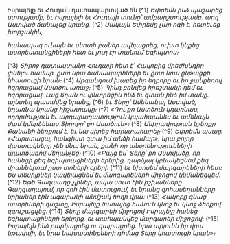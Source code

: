 
Իսրայելը եւ Հուդան դատապարտված են
(^1) _Եփրեմն ինձ պաշարեց ստությամբ,
եւ Իսրայելի եւ Հուդայի տունը՝ ամբարշտությամբ.
արդ՝ Աստված ճանաչեց նրանց,_
(^2) _Սակայն Եփրեմը չար ոգի է.
հետեւեց խորշակին,_


_հանապազ ունայն եւ սնոտի բաներ ավելացրեց,
ուխտ կնքեց ասորեստանցիների հետ
եւ յուղ էր տանում Եգիպտոս։_

(^3) _Տիրոջ դատաստանը Հուդայի հետ է՝
Հակոբից վրեժխնդիր լինելու համար.
ըստ նրա ճանապարհների եւ ըստ նրա ընթացքի կհատուցի նրան։_
(^4) _Արգանդում խաբեց իր եղբորը
եւ իր ջանքերով հզորացավ Աստծու առաջ։_
(^5) _Պինդ բռնվեց հրեշտակի դեմ եւ հզորացավ։
Լաց եղան ու փնտրեցին ինձ եւ գտան ինձ իմ տանը.
այնտեղ պատմվեց նրանց,_
(^6) _եւ Տերը՝ Ամենակալ Աստված, կդառնա նրանց հիշատակը։_
(^7) _«Դու քո Աստծուն կդառնաս, ողորմություն եւ արդարադատություն կպահպանես
եւ ամենայն ժամ կմերձենաս Տիրոջը՝ քո Աստծուն»։_
(^8) _Անիրավության կշեռքը Քանանի ձեռքում է,
եւ նա սիրեց հարստահարել։_
(^9) _Եփրեմն ասաց. «Հարստացա,
հանգիստ գտա իմ անձի համար».
նրա բոլոր վաստակները չեն մնա նրան,
քանի որ անօրենությունների պատճառով մեղանչեց։_
(^10) _«Բայց ես՝ Տերը՝ քո Աստվածը,
որ հանեցի քեզ եգիպտացիների երկրից,
դարձյալ կբնակեցնեմ քեզ վրաններում ըստ տոների օրերի_
(^11) _եւ կխոսեմ մարգարեների հետ։
Ես տեսիլքներ կավելացնեմ
եւ մարգարեների միջոցով կնմանեցվեմ։_
(^12) _Եթե Գաղաադը չլիներ, ապա սուտ էին իշխանները
Գաղգաղայում, որ զոհ էին մատուցում,
եւ նրանց զոհասեղանները կրիաներ էին ագարակի անմշակ հողի վրա։_
(^13) _Հակոբը գնաց ասորիների դաշտը, Իսրայելը ծառայեց հանուն կնոջ
եւ կնոջ ձեռքով զգուշացվեց։_
(^14) _Տերը մարգարեի միջոցով Իսրայելը հանեց եգիպտացիների երկրից,
եւ պահպանվեց մարգարեի միջոցով։_
(^15) _Իսրայելն ինձ բարկացրեց ու զայրացրեց.
նրա արյունն իր վրա կթափվի,
եւ նրա նախատինքների դիմաց Տերը կհատուցի նրան»։_
